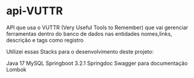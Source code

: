 # api-VUTTR

API que usa o VUTTR (Very Useful Tools to Remember) que vai gerenciar ferramentas dentro do banco de dados
nas entidades nomes,links, descrição e tags como registro

Utilizei essas Stacks para o desenvolvimento deste projeto:

Java 17 
MySQL 
Springboot 3.2.1
Springdoc Swagger para documentação
Lombok
